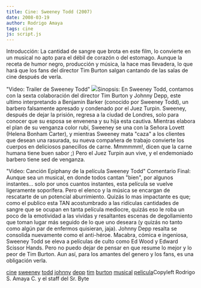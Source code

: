 ```yaml
---
title: Cine: Sweeney Todd (2007)
date: 2008-03-19
author: Rodrigo Amaya
tags: cine
js: script.js
---
```


Introducción: La
      cantidad de sangre que brota en este film, lo convierte en un musical no apto para el débil de
      corazón o del estomago. Aunque la receta de humor negro, producción y música, la hace mas
      llevadera, lo que hará que los fans del director Tim Burton salgan cantando de las salas de
      cine después de verla.

"Video: Trailer de Sweeney
      Todd"
[![](http://bp1.blogger.com/_ayvorITawE4/R-FkGEiioLI/AAAAAAAAAmE/l-Eqnzx724U/s320/sweeney2007.jpg)](http://bp1.blogger.com/_ayvorITawE4/R-FkGEiioLI/AAAAAAAAAmE/l-Eqnzx724U/s1600-h/sweeney2007.jpg)Sinopsis: En Sweeney Todd, contamos con la sexta
      colaboración del director Tim Burton y Johnny Depp, este ultimo interpretando a Benjamin
      Barker (conocido por Sweeney Todd), un barbero falsamente apresado y condenado por el Juez
      Turpin. Sweeney, después de dejar la prisión, regresa a la ciudad de Londres, solo para
      conocer que su esposa se envenena y su hija esta cautiva. Mientras elabora el plan de su
      venganza color rubí, Sweeney se una con la Señora Lovett (Helena Bonham Carter), y mientras
      Sweeney mata "caza" a los clientes que desean una rasurada, su nueva
      compañera de trabajo convierte los cuerpos en deliciosos panecillos de
      carne. Mmmmmm!, dicen que la carne humana tiene buen sabor ;)
Pero el Juez Turpin
      aun vive, y el endemoniado barbero tiene sed de venganza.

"Video: Canción Epiphany de
      la película Sweeney Todd"
Comentario Final: Aunque sea un musical, en donde
      todos cantan "bien", por algunos instantes... solo por unos cuantos instantes, esta película
      se vuelve ligeramente soporífera. Pero el elenco y la música se encargan de rescatarte de un
      potencial aburrimiento. Quizás lo mas impactante es que; como el publico esta TAN acostumbrado
      a las ridículas cantidades de sangre que se ocupan en tanta película mediocre, quizás eso le
      roba un poco de la emotividad a las vividas y resaltantes escenas de degollamiento que toman
      lugar más seguido de lo que uno deseara (y quizás no tanto como algún par de enfermos
      quisieran, jaja). Johnny Depp resalta se consolida nuevamente como el anti-héroe. Macabra,
      cómica e ingeniosa, Sweeney Todd se eleva a películas de culto como Ed Wood y Edward Scissor
      Hands. Pero no puedo dejar de pensar en que resume lo mejor y lo peor de Tim Burton. Aun así,
      para los amantes del genero y los fans, es una obligación verla.

[cine](http://www.blogalaxia.com/tags/cine) [sweeney](http://www.blogalaxia.com/tags/sweeney) [todd](http://www.blogalaxia.com/tags/todd) [johnny](http://www.blogalaxia.com/tags/johnny) [depp](http://www.blogalaxia.com/tags/depp) [tim](http://www.blogalaxia.com/tags/tim) [burton](http://www.blogalaxia.com/tags/burton) [musical](http://www.blogalaxia.com/tags/musical) [pelicula](http://www.blogalaxia.com/tags/pelicula)Copyleft Rodrigo S. Amaya C. y el staff del Sr.
      Byte